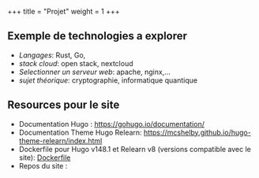 +++
title = "Projet"
weight = 1
+++



## Exemple de technologies a explorer
- *Langages*: Rust, Go, 
- *stack cloud*: open stack, nextcloud
- *Selectionner un serveur web*: apache, nginx,...
- *sujet théorique*: cryptographie, informatique quantique

## Resources pour le site
- Documentation Hugo : https://gohugo.io/documentation/
- Documentation Theme Hugo Relearn: https://mcshelby.github.io/hugo-theme-relearn/index.html
- Dockerfile pour Hugo v148.1 et Relearn v8 (versions compatible avec le site): [Dockerfile](../fichiers/Dockerfile)
- Repos du site : 